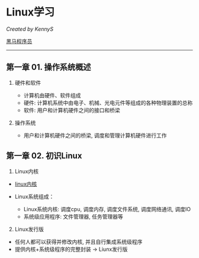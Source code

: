 # Linux学习

*Created by KennyS*

[黑马程序员](https://www.bilibili.com/video/BV1n84y1i7td/?spm_id_from=333.337.search-card.all.click&vd_source=f007ff194d374ddfb484e469e9ee2e1f)

---


## 第一章 01. 操作系统概述

1. 硬件和软件
    - 计算机由硬件、软件组成
    - 硬件: 计算机系统中由电子、机械、光电元件等组成的各种物理装置的总称
    - 软件: 用户和计算机硬件之间的接口和桥梁

2. 操作系统
    - 用户和计算机硬件之间的桥梁, 调度和管理计算机硬件进行工作


## 第一章 02. 初识Linux

1. Linux内核

- [linux内核](www.kernel.org)

- Linux系统组成：
    - Linux系统内核: 调度cpu, 调度内存, 调度文件系统, 调度网络通讯, 调度IO
    - 系统级应用程序: 文件管理器, 任务管理器等
    
2. Linux发行版

- 任何人都可以获得并修改内核, 并且自行集成系统级程序
- 提供内核+系统级程序的完整封装 -> Liunx发行版

